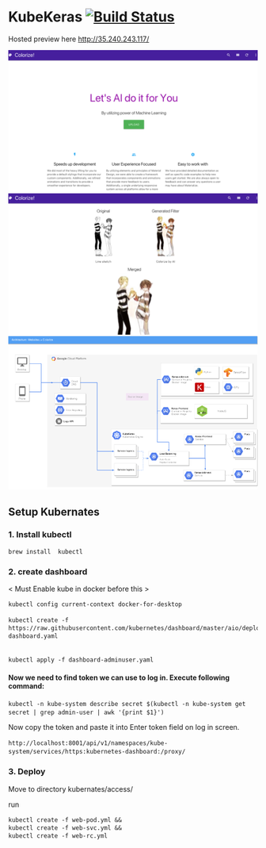 # KubeKeras [![Build Status](https://travis-ci.org/Telexine/KubeKeras.svg?branch=master)](https://travis-ci.org/Telexine/KubeKeras)

Hosted preview here 
http://35.240.243.117/


![Screenshot](https://github.com/Telexine/KubeKeras/blob/master/s1.png)
![Screenshot](https://github.com/Telexine/KubeKeras/blob/master/s2.png)
![Screenshot](https://github.com/Telexine/KubeKeras/blob/master/s3.png)
## Setup Kubernates

### 1. Install kubectl

```
brew install  kubectl
```

### 2. create dashboard

< Must Enable kube in docker before this >
```
kubectl config current-context docker-for-desktop

kubectl create -f https://raw.githubusercontent.com/kubernetes/dashboard/master/aio/deploy/recommended/kubernetes-dashboard.yaml
 

kubectl apply -f dashboard-adminuser.yaml

```
#### Now we need to find token we can use to log in. Execute following command:

```kubectl -n kube-system describe secret $(kubectl -n kube-system get secret | grep admin-user | awk '{print $1}')```

Now copy the token and paste it into Enter token field on log in screen. 
 
```http://localhost:8001/api/v1/namespaces/kube-system/services/https:kubernetes-dashboard:/proxy/```

### 3. Deploy  
Move to directory kubernates/access/

run
```
kubectl create -f web-pod.yml &&
kubectl create -f web-svc.yml &&
kubectl create -f web-rc.yml

```
